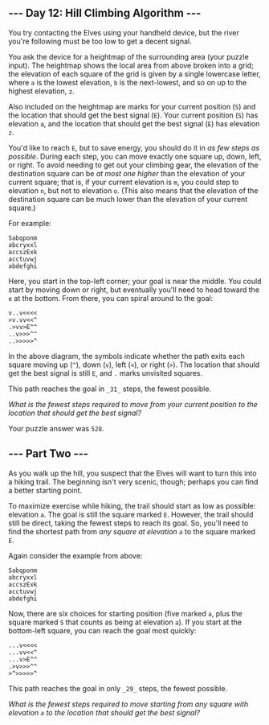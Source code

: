 ﻿
## --- Day 12: Hill Climbing Algorithm ---

You try contacting the Elves using your  handheld device, but the river you're following must be too low to get a decent signal.

You ask the device for a heightmap of the surrounding area (your puzzle input). The heightmap shows the local area from above broken into a grid; the elevation of each square of the grid is given by a single lowercase letter, where  `a`  is the lowest elevation,  `b`  is the next-lowest, and so on up to the highest elevation,  `z`.

Also included on the heightmap are marks for your current position (`S`) and the location that should get the best signal (`E`). Your current position (`S`) has elevation  `a`, and the location that should get the best signal (`E`) has elevation  `z`.

You'd like to reach  `E`, but to save energy, you should do it in  _as few steps as possible_. During each step, you can move exactly one square up, down, left, or right. To avoid needing to get out your climbing gear, the elevation of the destination square can be  _at most one higher_  than the elevation of your current square; that is, if your current elevation is  `m`, you could step to elevation  `n`, but not to elevation  `o`. (This also means that the elevation of the destination square can be much lower than the elevation of your current square.)

For example:

```
Sabqponm
abcryxxl
accszExk
acctuvwj
abdefghi

```

Here, you start in the top-left corner; your goal is near the middle. You could start by moving down or right, but eventually you'll need to head toward the  `e`  at the bottom. From there, you can spiral around to the goal:

```
v..v<<<<
>v.vv<<^
.>vv>E^^
..v>>>^^
..>>>>>^

```

In the above diagram, the symbols indicate whether the path exits each square moving up (`^`), down (`v`), left (`<`), or right (`>`). The location that should get the best signal is still  `E`, and  `.`  marks unvisited squares.

This path reaches the goal in  `_31_`  steps, the fewest possible.

_What is the fewest steps required to move from your current position to the location that should get the best signal?_

Your puzzle answer was  `528`.

## --- Part Two ---

As you walk up the hill, you suspect that the Elves will want to turn this into a hiking trail. The beginning isn't very scenic, though; perhaps you can find a better starting point.

To maximize exercise while hiking, the trail should start as low as possible: elevation  `a`. The goal is still the square marked  `E`. However, the trail should still be direct, taking the fewest steps to reach its goal. So, you'll need to find the shortest path from  _any square at elevation  `a`_  to the square marked  `E`.

Again consider the example from above:

```
Sabqponm
abcryxxl
accszExk
acctuvwj
abdefghi

```

Now, there are six choices for starting position (five marked  `a`, plus the square marked  `S`  that counts as being at elevation  `a`). If you start at the bottom-left square, you can reach the goal most quickly:

```
...v<<<<
...vv<<^
...v>E^^
.>v>>>^^
>^>>>>>^

```

This path reaches the goal in only  `_29_`  steps, the fewest possible.

_What is the fewest steps required to move starting from any square with elevation  `a`  to the location that should get the best signal?_

